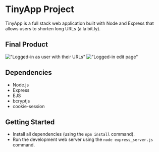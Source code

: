 # TinyApp Project

TinyApp is a full stack web application built with Node and Express that allows users to shorten long URLs (à la bit.ly).

## Final Product

!["Logged-in as user with their URLs"](https://user-images.githubusercontent.com/112141373/205468366-3d4811f3-fb87-4942-9f60-44f97530ce51.jpg)
!["Logged-in edit page"](https://user-images.githubusercontent.com/112141373/205468414-1e92f572-f6d3-4e07-88ce-b596895aed45.jpg)

## Dependencies

- Node.js
- Express
- EJS
- bcryptjs
- cookie-session

## Getting Started

- Install all dependencies (using the `npm install` command).
- Run the development web server using the `node express_server.js` command.